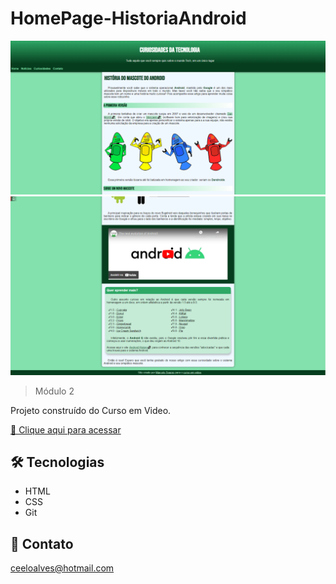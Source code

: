 # HomePage-HistoriaAndroid

![preview](imagens/PreviewAndroid.png)
![preview](imagens/PreviewAnd2.png)

> Módulo 2

Projeto construído do Curso em Video.

[🔗 Clique aqui para acessar](https://marcelera69.github.io/Desenvolvimento-Frontend/HomePage-Hist%C3%B3riaDoAndroid/android.html)


## 🛠 Tecnologias

- HTML
- CSS
- Git 

## 💛 Contato

ceeloalves@hotmail.com
